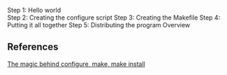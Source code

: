 Step 1: Hello world  
Step 2: Creating the configure script
Step 3: Creating the Makefile
Step 4: Putting it all together 
Step 5: Distributing the program
Overview
## References
[The magic behind configure, make, make install](https://thoughtbot.com/blog/the-magic-behind-configure-make-make-install)
